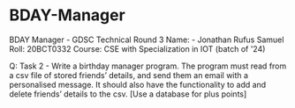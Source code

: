 # BDAY-Manager
BDAY Manager - GDSC Technical Round 3 
Name: - Jonathan Rufus Samuel
Roll: 20BCT0332
Course: CSE with Specialization in IOT (batch of '24)

Q: Task 2 - Write a birthday manager program. The program must read from a csv file of stored friends’ details, and send them an email with a personalised message. It should also have the functionality to add and delete friends’ details to the csv. [Use a database for plus points]
